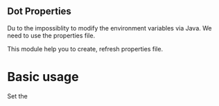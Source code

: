 ## Dot Properties

Du to the impossiblity to modify the environment variables via Java.
We need to use the properties file.

This module help you to create, refresh properties file.

# Basic usage

Set the 